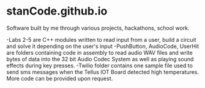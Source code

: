 # stanCode.github.io
Software built by me through various projects, hackathons, school work.


-Labs 2-5 are C++ modules written to read input from a user, build a circuit and solve it depending on the user's input
-PushButton, AudioCode, UserHit are folders containing code in assembly to read audio WAV files and write bytes of data into the
32 bit Audio Codec System as well as playing sound effects during key presses.
-Twilio folder contains one sample file used to send sms messages when the Tellus IOT Board detected high temperatures. More code can be provided
upon request.
